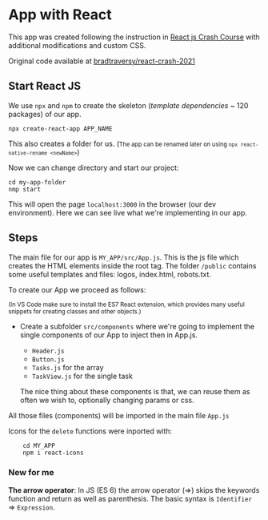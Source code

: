 # App with React

This app was created following the instruction in [React js Crash Course](https://www.youtube.com/watch?v=w7ejDZ8SWv8) with additional modifications and custom CSS.

Original code available at [bradtraversy/react-crash-2021](https://github.com/bradtraversy/react-crash-2021)

## Start React JS
We use `npx` and `npm` to create the skeleton (*template dependencies* ~ 120 packages) of our app.

    npx create-react-app APP_NAME

This also creates a folder for us.
(<small>The app can be renamed later on using `npx react-native-rename <newName>`</small>)

Now we can change directory and start our project:

    cd my-app-folder
    nmp start

This will open the page `localhost:3000` in the browser (our dev environment). Here we can see live what we're implementing in our app.

## Steps

The main file for our app is `MY_APP/src/App.js`. This is the js file which creates the HTML elements inside the root tag. 
The folder `/public` contains some useful templates and files: logos, index.html, robots.txt.

To create our App we proceed as follows:

<small>(In VS Code make sure to install the ES7 React extension, which provides many useful snippets for creating classes and other objects.)</small>

+ Create a subfolder `src/components` where we're going to implement the single components of our App to inject then in App.js.
    + `Header.js` 
    + `Button.js`
    + `Tasks.js` for the array
    + `TaskView.js` for the single task



    The nice thing about these components is that, we can reuse them
    as often we wish to, optionally changing params or css.

All those files (components) will be imported in the main file `App.js`

Icons for the `delete` functions were inported with:
        
        cd MY_APP
        npm i react-icons

### New for me

**The arrow operator**:
In JS (ES 6) the arrow operator (=>) skips the keywords function and return as well as parenthesis. The basic syntax is `Identifier` => `Expression`.